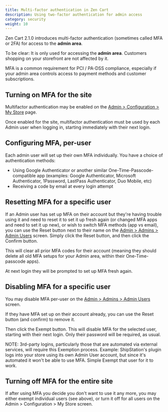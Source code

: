 ```yaml
---
title: Multi-factor authentication in Zen Cart 
description: Using two-factor authentication for admin access 
category: security
weight: 10
---
```


Zen Cart 2.1.0 introduces multi-factor authentication (sometimes called MFA or 2FA) for access to the **admin area**.

To be clear: It is only used for accessing the **admin area**. 
Customers shopping on your storefront are not affected by it.

MFA is a common requirement for PCI / PA-DSS compliance, especially if your admin area controls access to payment methods and customer subscriptions.

## Turning on MFA for the site
Multifactor authentication may be enabled on the [Admin > Configuration > My Store](/user/admin_pages/configuration/configuration_mystore/) page. 

Once enabled for the site, multifactor authentication must be used by each Admin user when logging in, starting immediately with their next login.

## Configuring MFA, per-user
Each admin user will set up their own MFA individually. You have a choice of authentication methods: 

- Using Google Authenticator or another similar One-Time-Passcode-compatible app (examples: Google Authenticator, Microsoft Authenticator, 1Password, LastPass Authenticator, Duo Mobile, etc)
- Receiving a code by email at every login attempt

## Resetting MFA for a specific user
If an Admin user has set up MFA on their account but they're having trouble using it and need to reset it to set it up fresh again (or changed MFA apps and need to set it up new), or wish to switch MFA methods (app vs email), you can use the Reset button next to their name on the [Admin > Admins > Admin Users](user/admin_pages/admins/admin_users/) screen.
Simply click the Reset button, and then click the Confirm button.

This will clear all prior MFA codes for their account (meaning they should delete all old MFA setups for your Admin area, within their One-Time-passcode apps).

At next login they will be prompted to set up MFA fresh again.

## Disabling MFA for a specific user
You may disable MFA per-user on the [Admin > Admins > Admin Users](user/admin_pages/admins/admin_users/) screen.  

If they have MFA set up on their account already, you can use the Reset button (and confirm) to remove it. 

Then click the Exempt button.  This will disable MFA for the selected user, starting with their next login. Only their password will be required, as usual.

NOTE: 3rd-party logins, particularly those that are automated via external services, will require this Exemption process. 
Example: ShipStation's plugin logs into your store using its own Admin User account, but since it's automated it won't be able to use MFA. Simple Exempt that user for it to work.


## Turning off MFA for the entire site
If after using MFA you decide you don't want to use it any more, you may either exempt individual users (see above), or turn it off for all users on the Admin > Configuration > My Store screen.

